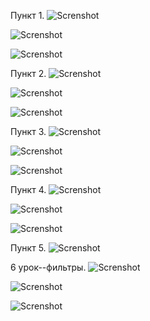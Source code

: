 Пункт 1.
![Screnshot](https://github.com/Irik-Burkhanov/Django_DB_Lesson3/blob/master/Безымянный1.png)

![Screnshot](https://github.com/Irik-Burkhanov/Django_DB_Lesson3/blob/master/Безымянный2.png)

![Screnshot](https://github.com/Irik-Burkhanov/Django_DB_Lesson3/blob/master/Безымянный3.png)


Пункт 2.
![Screnshot](https://github.com/Irik-Burkhanov/Django_DB_Lesson3/blob/master/Безымянный4.png)

![Screnshot](https://github.com/Irik-Burkhanov/Django_DB_Lesson3/blob/master/Безымянный5.png)

![Screnshot](https://github.com/Irik-Burkhanov/Django_DB_Lesson3/blob/master/Безымянный6.png)


Пункт 3.
![Screnshot](https://github.com/Irik-Burkhanov/Django_DB_Lesson3/blob/master/Безымянный7.png)

![Screnshot](https://github.com/Irik-Burkhanov/Django_DB_Lesson3/blob/master/Безымянный8.png)

![Screnshot](https://github.com/Irik-Burkhanov/Django_DB_Lesson3/blob/master/Безымянный9.png)


Пункт 4.
![Screnshot](https://github.com/Irik-Burkhanov/Django_DB_Lesson3/blob/master/Безымянный10.png)

![Screnshot](https://github.com/Irik-Burkhanov/Django_DB_Lesson3/blob/master/Безымянный11.png)

![Screnshot](https://github.com/Irik-Burkhanov/Django_DB_Lesson3/blob/master/Безымянный12.png)


Пункт 5.
![Screnshot](https://github.com/Irik-Burkhanov/Django_DB_Lesson3/blob/master/Безымянный13.png)


6 урок--фильтры.
![Screnshot](https://github.com/Irik-Burkhanov/Django_DB_Lesson3/blob/master/Безымянный17.png)

![Screnshot](https://github.com/Irik-Burkhanov/Django_DB_Lesson3/blob/master/Безымянный18.png)

![Screnshot](https://github.com/Irik-Burkhanov/Django_DB_Lesson3/blob/master/Безымянный19.png)
